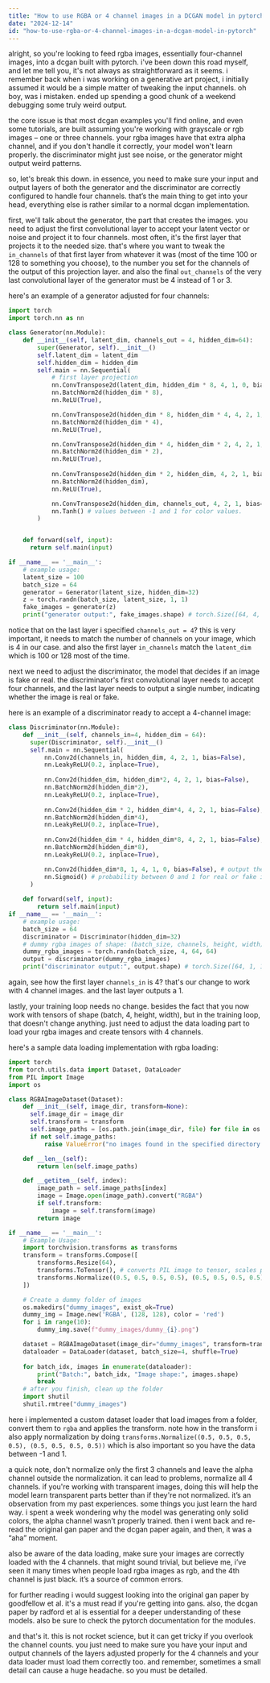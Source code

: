 ```yaml
---
title: "How to use RGBA or 4 channel images in a DCGAN model in pytorch?"
date: "2024-12-14"
id: "how-to-use-rgba-or-4-channel-images-in-a-dcgan-model-in-pytorch"
---
```


alright, so you're looking to feed rgba images, essentially four-channel images, into a dcgan built with pytorch. i've been down this road myself, and let me tell you, it's not always as straightforward as it seems. i remember back when i was working on a generative art project, i initially assumed it would be a simple matter of tweaking the input channels. oh boy, was i mistaken. ended up spending a good chunk of a weekend debugging some truly weird output.

the core issue is that most dcgan examples you'll find online, and even some tutorials, are built assuming you're working with grayscale or rgb images – one or three channels. your rgba images have that extra alpha channel, and if you don't handle it correctly, your model won't learn properly. the discriminator might just see noise, or the generator might output weird patterns.

so, let's break this down. in essence, you need to make sure your input and output layers of both the generator and the discriminator are correctly configured to handle four channels. that’s the main thing to get into your head, everything else is rather similar to a normal dcgan implementation.

first, we'll talk about the generator, the part that creates the images. you need to adjust the first convolutional layer to accept your latent vector or noise and project it to four channels. most often, it's the first layer that projects it to the needed size. that's where you want to tweak the `in_channels` of that first layer from whatever it was (most of the time 100 or 128 to something you choose), to the number you set for the channels of the output of this projection layer. and also the final `out_channels` of the very last convolutional layer of the generator must be 4 instead of 1 or 3.

here's an example of a generator adjusted for four channels:

```python
import torch
import torch.nn as nn

class Generator(nn.Module):
    def __init__(self, latent_dim, channels_out = 4, hidden_dim=64):
        super(Generator, self).__init__()
        self.latent_dim = latent_dim
        self.hidden_dim = hidden_dim
        self.main = nn.Sequential(
            # first layer projection
            nn.ConvTranspose2d(latent_dim, hidden_dim * 8, 4, 1, 0, bias=False),
            nn.BatchNorm2d(hidden_dim * 8),
            nn.ReLU(True),

            nn.ConvTranspose2d(hidden_dim * 8, hidden_dim * 4, 4, 2, 1, bias=False),
            nn.BatchNorm2d(hidden_dim * 4),
            nn.ReLU(True),

            nn.ConvTranspose2d(hidden_dim * 4, hidden_dim * 2, 4, 2, 1, bias=False),
            nn.BatchNorm2d(hidden_dim * 2),
            nn.ReLU(True),
            
            nn.ConvTranspose2d(hidden_dim * 2, hidden_dim, 4, 2, 1, bias=False),
            nn.BatchNorm2d(hidden_dim),
            nn.ReLU(True),

            nn.ConvTranspose2d(hidden_dim, channels_out, 4, 2, 1, bias=False),
            nn.Tanh() # values between -1 and 1 for color values.
        )


    def forward(self, input):
      return self.main(input)

if __name__ == '__main__':
    # example usage:
    latent_size = 100
    batch_size = 64
    generator = Generator(latent_size, hidden_dim=32)
    z = torch.randn(batch_size, latent_size, 1, 1)
    fake_images = generator(z)
    print("generator output:", fake_images.shape) # torch.Size([64, 4, 64, 64])
```

notice that on the last layer i specified `channels_out = 4`? this is very important, it needs to match the number of channels on your image, which is 4 in our case. and also the first layer `in_channels` match the `latent_dim` which is 100 or 128 most of the time.

next we need to adjust the discriminator, the model that decides if an image is fake or real. the discriminator's first convolutional layer needs to accept four channels, and the last layer needs to output a single number, indicating whether the image is real or fake.

here is an example of a discriminator ready to accept a 4-channel image:

```python
class Discriminator(nn.Module):
    def __init__(self, channels_in=4, hidden_dim = 64):
      super(Discriminator, self).__init__()
      self.main = nn.Sequential(
          nn.Conv2d(channels_in, hidden_dim, 4, 2, 1, bias=False),
          nn.LeakyReLU(0.2, inplace=True),
          
          nn.Conv2d(hidden_dim, hidden_dim*2, 4, 2, 1, bias=False),
          nn.BatchNorm2d(hidden_dim*2),
          nn.LeakyReLU(0.2, inplace=True),
          
          nn.Conv2d(hidden_dim * 2, hidden_dim*4, 4, 2, 1, bias=False),
          nn.BatchNorm2d(hidden_dim*4),
          nn.LeakyReLU(0.2, inplace=True),
          
          nn.Conv2d(hidden_dim * 4, hidden_dim*8, 4, 2, 1, bias=False),
          nn.BatchNorm2d(hidden_dim*8),
          nn.LeakyReLU(0.2, inplace=True),

          nn.Conv2d(hidden_dim*8, 1, 4, 1, 0, bias=False), # output the probability of real or fake image.
          nn.Sigmoid() # probability between 0 and 1 for real or fake image.
      )
    
    def forward(self, input):
        return self.main(input)
if __name__ == '__main__':
    # example usage:
    batch_size = 64
    discriminator = Discriminator(hidden_dim=32)
    # dummy rgba images of shape: (batch_size, channels, height, width)
    dummy_rgba_images = torch.randn(batch_size, 4, 64, 64)
    output = discriminator(dummy_rgba_images)
    print("discriminator output:", output.shape) # torch.Size([64, 1, 1, 1])
```

again, see how the first layer `channels_in` is 4? that's our change to work with 4 channel images. and the last layer outputs a 1.

lastly, your training loop needs no change. besides the fact that you now work with tensors of shape (batch, 4, height, width), but in the training loop, that doesn't change anything. just need to adjust the data loading part to load your rgba images and create tensors with 4 channels.

here's a sample data loading implementation with rgba loading:

```python
import torch
from torch.utils.data import Dataset, DataLoader
from PIL import Image
import os

class RGBAImageDataset(Dataset):
    def __init__(self, image_dir, transform=None):
      self.image_dir = image_dir
      self.transform = transform
      self.image_paths = [os.path.join(image_dir, file) for file in os.listdir(image_dir) if file.lower().endswith(('.png', '.jpg', '.jpeg'))]
      if not self.image_paths:
          raise ValueError("no images found in the specified directory.")

    def __len__(self):
        return len(self.image_paths)

    def __getitem__(self, index):
        image_path = self.image_paths[index]
        image = Image.open(image_path).convert("RGBA")
        if self.transform:
            image = self.transform(image)
        return image

if __name__ == '__main__':
    # Example Usage:
    import torchvision.transforms as transforms
    transform = transforms.Compose([
        transforms.Resize(64),
        transforms.ToTensor(), # converts PIL image to tensor, scales pixel values between 0 and 1
        transforms.Normalize((0.5, 0.5, 0.5, 0.5), (0.5, 0.5, 0.5, 0.5)) # normalized between -1 and 1.
    ])

    # Create a dummy folder of images
    os.makedirs("dummy_images", exist_ok=True)
    dummy_img = Image.new('RGBA', (128, 128), color = 'red')
    for i in range(10):
        dummy_img.save(f"dummy_images/dummy_{i}.png")

    dataset = RGBAImageDataset(image_dir="dummy_images", transform=transform)
    dataloader = DataLoader(dataset, batch_size=4, shuffle=True)
    
    for batch_idx, images in enumerate(dataloader):
        print("Batch:", batch_idx, "Image shape:", images.shape)
        break
    # after you finish, clean up the folder
    import shutil
    shutil.rmtree("dummy_images")
```

here i implemented a custom dataset loader that load images from a folder, convert them to `rgba` and applies the transform. note how in the transform i also apply normalization by doing `transforms.Normalize((0.5, 0.5, 0.5, 0.5), (0.5, 0.5, 0.5, 0.5))` which is also important so you have the data between -1 and 1.

a quick note, don't normalize only the first 3 channels and leave the alpha channel outside the normalization. it can lead to problems, normalize all 4 channels. if you're working with transparent images, doing this will help the model learn transparent parts better than if they're not normalized. it’s an observation from my past experiences. some things you just learn the hard way. i spent a week wondering why the model was generating only solid colors, the alpha channel wasn’t properly trained. then i went back and re-read the original gan paper and the dcgan paper again, and then, it was a “aha” moment.

also be aware of the data loading, make sure your images are correctly loaded with the 4 channels. that might sound trivial, but believe me, i’ve seen it many times when people load rgba images as rgb, and the 4th channel is just black. it’s a source of common errors.

for further reading i would suggest looking into the original gan paper by goodfellow et al. it's a must read if you're getting into gans. also, the dcgan paper by radford et al is essential for a deeper understanding of these models. also be sure to check the pytorch documentation for the modules.

and that's it. this is not rocket science, but it can get tricky if you overlook the channel counts. you just need to make sure you have your input and output channels of the layers adjusted properly for the 4 channels and your data loader must load them correctly too. and remember, sometimes a small detail can cause a huge headache. so you must be detailed.

